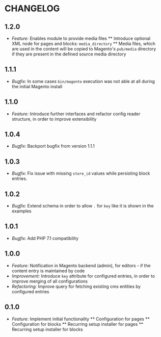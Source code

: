 # CHANGELOG

## 1.2.0
* *Feature:* Enables module to provide media files
** Introduce optional XML node for pages and blocks: `media_directory`
** Media files, which are used in the content will be copied to Magento's `pub/media` directory if they are
   present in the defined source media directory

## 1.1.1
* *Bugfix:* In some cases `bin/magento` execution was not able at all during the initial Magento install

## 1.1.0
* *Feature:* Introduce further interfaces and refactor config reader structure, in order to improve extensibility

## 1.0.4
* *Bugfix:* Backport bugfix from version 1.1.1

## 1.0.3
* *Bugfix:* Fix issue with missing `store_id` values while persisting block entries.

## 1.0.2
* *Bugfix:* Extend schema in order to allow `.` for `key` like it is shown in the examples

## 1.0.1
* *Bugfix:* Add PHP 7.1 compatibility

## 1.0.0
* *Feature:* Notification in Magento backend (admin), for editors - if the content entry is maintained by code
* *Improvement:* Introduce `key` attribute for configured entries, in order to improve merging of all configurations
* *Refactoring:* Improve query for fetching existing cms entities by configured entries

## 0.1.0
* *Feature:* Implement initial functionality
** Configuration for pages
** Configuration for blocks
** Recurring setup installer for pages
** Recurring setup installer for blocks